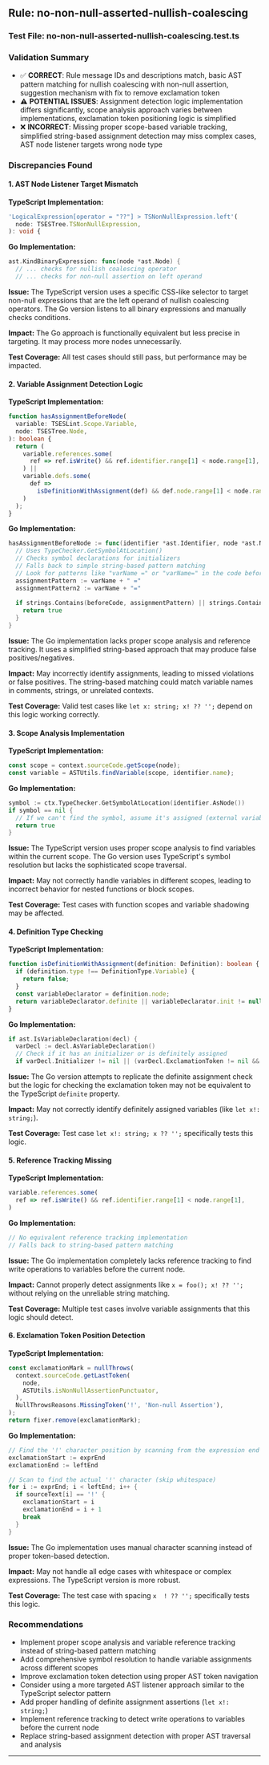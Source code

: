 ## Rule: no-non-null-asserted-nullish-coalescing

### Test File: no-non-null-asserted-nullish-coalescing.test.ts

### Validation Summary
- ✅ **CORRECT**: Rule message IDs and descriptions match, basic AST pattern matching for nullish coalescing with non-null assertion, suggestion mechanism with fix to remove exclamation token
- ⚠️ **POTENTIAL ISSUES**: Assignment detection logic implementation differs significantly, scope analysis approach varies between implementations, exclamation token positioning logic is simplified
- ❌ **INCORRECT**: Missing proper scope-based variable tracking, simplified string-based assignment detection may miss complex cases, AST node listener targets wrong node type

### Discrepancies Found

#### 1. AST Node Listener Target Mismatch
**TypeScript Implementation:**
```typescript
'LogicalExpression[operator = "??"] > TSNonNullExpression.left'(
  node: TSESTree.TSNonNullExpression,
): void {
```

**Go Implementation:**
```go
ast.KindBinaryExpression: func(node *ast.Node) {
  // ... checks for nullish coalescing operator
  // ... checks for non-null assertion on left operand
```

**Issue:** The TypeScript version uses a specific CSS-like selector to target non-null expressions that are the left operand of nullish coalescing operators. The Go version listens to all binary expressions and manually checks conditions.

**Impact:** The Go approach is functionally equivalent but less precise in targeting. It may process more nodes unnecessarily.

**Test Coverage:** All test cases should still pass, but performance may be impacted.

#### 2. Variable Assignment Detection Logic
**TypeScript Implementation:**
```typescript
function hasAssignmentBeforeNode(
  variable: TSESLint.Scope.Variable,
  node: TSESTree.Node,
): boolean {
  return (
    variable.references.some(
      ref => ref.isWrite() && ref.identifier.range[1] < node.range[1],
    ) ||
    variable.defs.some(
      def =>
        isDefinitionWithAssignment(def) && def.node.range[1] < node.range[1],
    )
  );
}
```

**Go Implementation:**
```go
hasAssignmentBeforeNode := func(identifier *ast.Identifier, node *ast.Node) bool {
  // Uses TypeChecker.GetSymbolAtLocation()
  // Checks symbol declarations for initializers
  // Falls back to simple string-based pattern matching
  // Look for patterns like "varName =" or "varName=" in the code before this node
  assignmentPattern := varName + " ="
  assignmentPattern2 := varName + "="
  
  if strings.Contains(beforeCode, assignmentPattern) || strings.Contains(beforeCode, assignmentPattern2) {
    return true
  }
}
```

**Issue:** The Go implementation lacks proper scope analysis and reference tracking. It uses a simplified string-based approach that may produce false positives/negatives.

**Impact:** May incorrectly identify assignments, leading to missed violations or false positives. The string-based matching could match variable names in comments, strings, or unrelated contexts.

**Test Coverage:** Valid test cases like `let x: string; x! ?? '';` depend on this logic working correctly.

#### 3. Scope Analysis Implementation
**TypeScript Implementation:**
```typescript
const scope = context.sourceCode.getScope(node);
const variable = ASTUtils.findVariable(scope, identifier.name);
```

**Go Implementation:**
```go
symbol := ctx.TypeChecker.GetSymbolAtLocation(identifier.AsNode())
if symbol == nil {
  // If we can't find the symbol, assume it's assigned (external variable, etc.)
  return true
}
```

**Issue:** The TypeScript version uses proper scope analysis to find variables within the current scope. The Go version uses TypeScript's symbol resolution but lacks the sophisticated scope traversal.

**Impact:** May not correctly handle variables in different scopes, leading to incorrect behavior for nested functions or block scopes.

**Test Coverage:** Test cases with function scopes and variable shadowing may be affected.

#### 4. Definition Type Checking
**TypeScript Implementation:**
```typescript
function isDefinitionWithAssignment(definition: Definition): boolean {
  if (definition.type !== DefinitionType.Variable) {
    return false;
  }
  const variableDeclarator = definition.node;
  return variableDeclarator.definite || variableDeclarator.init != null;
}
```

**Go Implementation:**
```go
if ast.IsVariableDeclaration(decl) {
  varDecl := decl.AsVariableDeclaration()
  // Check if it has an initializer or is definitely assigned
  if varDecl.Initializer != nil || (varDecl.ExclamationToken != nil && varDecl.ExclamationToken.Kind == ast.KindExclamationToken) {
```

**Issue:** The Go version attempts to replicate the definite assignment check but the logic for checking the exclamation token may not be equivalent to the TypeScript `definite` property.

**Impact:** May not correctly identify definitely assigned variables (like `let x!: string;`).

**Test Coverage:** Test case `let x!: string; x ?? '';` specifically tests this logic.

#### 5. Reference Tracking Missing
**TypeScript Implementation:**
```typescript
variable.references.some(
  ref => ref.isWrite() && ref.identifier.range[1] < node.range[1],
)
```

**Go Implementation:**
```go
// No equivalent reference tracking implementation
// Falls back to string-based pattern matching
```

**Issue:** The Go implementation completely lacks reference tracking to find write operations to variables before the current node.

**Impact:** Cannot properly detect assignments like `x = foo(); x! ?? '';` without relying on the unreliable string matching.

**Test Coverage:** Multiple test cases involve variable assignments that this logic should detect.

#### 6. Exclamation Token Position Detection
**TypeScript Implementation:**
```typescript
const exclamationMark = nullThrows(
  context.sourceCode.getLastToken(
    node,
    ASTUtils.isNonNullAssertionPunctuator,
  ),
  NullThrowsReasons.MissingToken('!', 'Non-null Assertion'),
);
return fixer.remove(exclamationMark);
```

**Go Implementation:**
```go
// Find the '!' character position by scanning from the expression end
exclamationStart := exprEnd
exclamationEnd := leftEnd

// Scan to find the actual '!' character (skip whitespace)
for i := exprEnd; i < leftEnd; i++ {
  if sourceText[i] == '!' {
    exclamationStart = i
    exclamationEnd = i + 1
    break
  }
}
```

**Issue:** The Go implementation uses manual character scanning instead of proper token-based detection.

**Impact:** May not handle all edge cases with whitespace or complex expressions. The TypeScript version is more robust.

**Test Coverage:** The test case with spacing `x  ! ?? '';` specifically tests this logic.

### Recommendations
- Implement proper scope analysis and variable reference tracking instead of string-based pattern matching
- Add comprehensive symbol resolution to handle variable assignments across different scopes
- Improve exclamation token detection using proper AST token navigation
- Consider using a more targeted AST listener approach similar to the TypeScript selector pattern
- Add proper handling of definite assignment assertions (`let x!: string;`)
- Implement reference tracking to detect write operations to variables before the current node
- Replace string-based assignment detection with proper AST traversal and analysis

---
